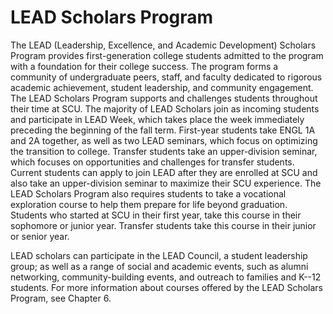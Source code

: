 LEAD Scholars Program
=====================

The LEAD (Leadership, Excellence, and Academic Development) Scholars Program provides first-generation college students admitted to the program with a foundation for their college success. The program forms a community of undergraduate peers, staff, and faculty dedicated to rigorous academic achievement, student leadership, and community engagement. The LEAD Scholars Program supports and challenges students throughout their time at SCU. The majority of LEAD Scholars join as incoming students and participate in LEAD Week, which takes place the week immediately preceding the beginning of the fall term. First-year students take ENGL 1A and 2A together, as well as two LEAD seminars, which focus on optimizing the transition to college. Transfer students take an upper-division seminar, which focuses on opportunities and challenges for transfer students. Current students can apply to join LEAD after they are enrolled at SCU and also take an upper-division seminar to maximize their SCU experience. The LEAD Scholars Program also requires students to take a vocational exploration course to help them prepare for life beyond graduation. Students who started at SCU in their first year, take this course in their sophomore or junior year. Transfer students take this course in their junior or senior year.

LEAD scholars can participate in the LEAD Council, a student leadership group; as well as a range of social and academic events, such as alumni networking, community-building events, and outreach to families and K--12 students. For more information about courses offered by the LEAD Scholars Program, see Chapter 6.
